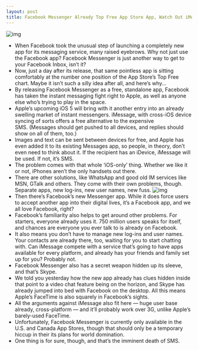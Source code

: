 ```yaml
---
layout: post
title: Facebook Messenger Already Top Free App Store App, Watch Out iMessage?
---
```

![img](http://media.idownloadblog.com/wp-content/uploads/2011/08/facebook.png)
* When Facebook took the unusual step of launching a completely new app for its messaging service, many raised eyebrows. Why not just use the Facebook app? Facebook Messenger is just another way to get to your Facebook Inbox, isn’t it?
* Now, just a day after its release, that same pointless app is sitting comfortably at the number one position of the App Store’s Top Free chart. Maybe it isn’t such a silly idea after all, and here’s why…
* By releasing Facebook Messenger as a free, standalone app, Facebook has taken the instant messaging fight right to Apple, as well as anyone else who’s trying to play in the space.
* Apple’s upcoming iOS 5 will bring with it another entry into an already swelling market of instant messengers. iMessage, with cross-iOS device syncing of sorts offers a free alternative to the expensive SMS. (Messages should get pushed to all devices, and replies should show on all of them, too.)
* Images and text can be sent between devices for free, and Apple has even added it to its existing Messages app, so people, in theory, don’t even need to think about it. If the recipient has an iDevice, iMessage will be used. If not, it’s SMS.
* The problem comes with that whole ‘iOS-only’ thing. Whether we like it or not, iPhones aren’t the only handsets out there.
* There are other solutions, like WhatsApp and good old IM services like MSN, GTalk and others. They come with their own problems, though. Separate apps, new log-ins, new user names, new fuss.
![img](http://media.idownloadblog.com/wp-content/uploads/2011/08/Photo-Aug-09-3-08-43-PM-e1312950797477.png)
* Then there’s Facebook’s new Messenger app. While it does force users to accept another app into their digital lives, it’s a Facebook app, and we all love Facebook, right?
* Facebook’s familiarity also helps to get around other problems. For starters, everyone already uses it. 750 million users speaks for itself, and chances are everyone you ever talk to is already on Facebook.
* It also means you don’t have to manage new log-ins and user names. Your contacts are already there, too, waiting for you to start chatting with. Can iMessage compete with a service that’s going to have apps available for every platform, and already has your friends and family set up for you? Probably not.
* Facebook Messenger also has a secret weapon hidden up its sleeve, and that’s Skype.
* We told you yesterday how the new app already has clues hidden inside that point to a video chat feature being on the horizon, and Skype has already jumped into bed with Facebook on the desktop. All this means Apple’s FaceTime is also squarely in Facebook’s sights.
* All the arguments against iMessage also fit here — huge user base already, cross-platform — and it’ll probably work over 3G, unlike Apple’s barely-used FaceTime.
* Unfortunately, Facebook Messenger is currently only available in the U.S. and Canada App Stores, though that should only be a temporary hiccup in their its plans for world domination.
* One thing is for sure, though, and that’s the imminent death of SMS.


